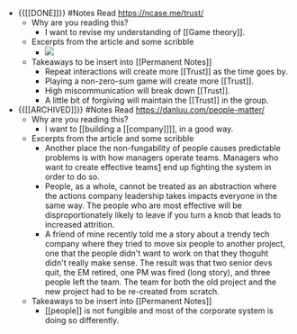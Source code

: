- {{[[DONE]]}} #Notes Read https://ncase.me/trust/ 
    - Why are you reading this?
        - I want to revise my understanding of [[Game theory]].
    - Excerpts from the article and some scribble
        - ![](https://firebasestorage.googleapis.com/v0/b/firescript-577a2.appspot.com/o/imgs%2Fapp%2FIndieHacker%2Fi91V9FbsWh.png?alt=media&token=a318fac4-7e96-4008-a9a2-3e241d0507e2)
    - Takeaways to be insert into [[Permanent Notes]]
        - Repeat interactions will create more [[Trust]] as the time goes by.
        - Playing a non-zero-sum game will create more [[Trust]].
        - High miscommunication will break down [[Trust]].
        - A little bit of forgiving will maintain the [[Trust]] in the group.
- {{[[ARCHIVED]]}} #Notes Read https://danluu.com/people-matter/ 
    - Why are you reading this?
        - I want to [[building a [[company]]]], in a good way.
    - Excerpts from the article and some scribble
        - Another place the non-fungability of people causes predictable problems is with how managers operate teams. Managers who want to create effective teams[1](https://danluu.com/people-matter/#fn:P) end up fighting the system in order to do so.
        - People, as a whole, cannot be treated as an abstraction where the actions company leadership takes impacts everyone in the same way. The people who are most effective will be disproportionately likely to leave if you turn a knob that leads to increased attrition.
        - A friend of mine recently told me a story about a trendy tech company where they tried to move six people to another project, one that the people didn't want to work on that they thoguht didn't really make sense. The result was that two senior devs quit, the EM retired, one PM was fired (long story), and three people left the team. The team for both the old project and the new project had to be re-created from scratch.
    - Takeaways to be insert into [[Permanent Notes]]
        - [[people]] is not fungible and most of the corporate system is doing so differently.
